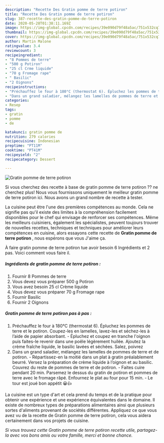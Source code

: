 ```yaml
---
description: "Recette Des Gratin pomme de terre potiron"
title: "Recette Des Gratin pomme de terre potiron"
slug: 387-recette-des-gratin-pomme-de-terre-potiron
date: 2020-05-28T01:38:11.169Z
image: https://img-global.cpcdn.com/recipes/39e090d79f48a5ac/751x532cq70/gratin-pomme-de-terre-potiron-photo-principale-de-la-recette.jpg
thumbnail: https://img-global.cpcdn.com/recipes/39e090d79f48a5ac/751x532cq70/gratin-pomme-de-terre-potiron-photo-principale-de-la-recette.jpg
cover: https://img-global.cpcdn.com/recipes/39e090d79f48a5ac/751x532cq70/gratin-pomme-de-terre-potiron-photo-principale-de-la-recette.jpg
author: Martin Malone
ratingvalue: 3.4
reviewcount: 3
recipeingredient:
- "8 Pommes de terre"
- "500 g Potiron"
- "25 cl Crme liquide"
- "70 g Fromage rape"
- " Basilic"
- "2 Oignons"
recipeinstructions:
- "Préchauffez le four à 180°C (thermostat 6). Épluchez les pommes de terre et le potiron. Coupez-les en lamelles, lavez-les et séchez-les à l’aide de papier absorbant. Épluchez et coupez en tranche l&#39;oignon puis faites-le revenir dans une poêle légèrement huilée. Ajoutez la crème fraîche liquide, le basilic lavées et séchées. Salez, poivrez"
- "Dans un grand saladier, mélangez les lamelles de pommes de terre et de potiron. Répartissez-en la moitié dans un plat à gratin préalablement beurré. Versez la préparation de crème liquide à l’oignon et au basilic. Couvrez du reste de pommes de terre et de potiron. Faites cuire pendant 20 min. Parsemez le dessus du gratin de potiron et pommes de terre avec le fromage râpé. Enfournez le plat au four pour 15 min. Le tour est joué bon appétit 😀👍"
categories:
- Resep
tags:
- gratin
- pomme
- de

katakunci: gratin pomme de 
nutrition: 279 calories
recipecuisine: Indonesian
preptime: "PT11M"
cooktime: "PT41M"
recipeyield: "2"
recipecategory: Dessert

---
```



![Gratin pomme de terre potiron](https://img-global.cpcdn.com/recipes/39e090d79f48a5ac/751x532cq70/gratin-pomme-de-terre-potiron-photo-principale-de-la-recette.jpg)

Si vous cherchez des recette à base de gratin pomme de terre potiron ?? ne cherchez plus! Nous vous fournissons uniquement le meilleur gratin pomme de terre potiron ici. Nous avons un grand nombre de recette à tester.

La cuisine peut être l'une des premières compétences au monde. Cela ne signifie pas qu'il existe des limites à la compréhension facilement disponibles pour le chef qui envisage de renforcer ses compétences. Même les meilleurs cuisiniers, également les spécialistes, peuvent toujours trouver de nouvelles recettes, techniques et techniques pour améliorer leurs compétences en cuisine, alors essayons cette recette de <strong> Gratin pomme de terre potiron </strong>, nous espérons que vous J'aime ça.

<!--inarticleads1-->

À faire gratin pomme de terre potiron tue avoir besoin 6 Ingrédients et 2 pas. Voici comment vous faire il.

##### Ingrédients de gratin pomme de terre potiron :

1. Fournir 8 Pommes de terre
1. Vous devez vous préparer 500 g Potiron
1. Vous avez besoin 25 cl Crème liquide
1. Vous devez vous préparer 70 g Fromage rape
1. Fournir  Basilic
1. Fournir 2 Oignons




<!--inarticleads2-->

##### Gratin pomme de terre potiron pas à pas :

1. Préchauffez le four à 180°C (thermostat 6). Épluchez les pommes de terre et le potiron. Coupez-les en lamelles, lavez-les et séchez-les à l’aide de papier absorbant. - Épluchez et coupez en tranche l&#39;oignon puis faites-le revenir dans une poêle légèrement huilée. Ajoutez la crème fraîche liquide, le basilic lavées et séchées. Salez, poivrez
1. Dans un grand saladier, mélangez les lamelles de pommes de terre et de potiron. - Répartissez-en la moitié dans un plat à gratin préalablement beurré. Versez la préparation de crème liquide à l’oignon et au basilic. Couvrez du reste de pommes de terre et de potiron. - Faites cuire pendant 20 min. Parsemez le dessus du gratin de potiron et pommes de terre avec le fromage râpé. Enfournez le plat au four pour 15 min. - Le tour est joué bon appétit 😀👍




<!--inarticleads1-->

<p>
La cuisine est un type d'art et cela prend du temps et de la pratique pour obtenir une expérience et une expérience équivalentes dans le domaine. Il existe de nombreux types de préparations alimentaires ainsi que plusieurs sortes d'aliments provenant de sociétés différentes. Appliquez ce que vous avez vu de la recette de Gratin pomme de terre potiron, cela vous aidera certainement dans vos projets de cuisine.
</p>

<p>
<i>Si vous trouvez cette Gratin pomme de terre potiron recette utile, partagez-la avec vos bons amis ou votre famille, merci et bonne chance.</i>
</p>
